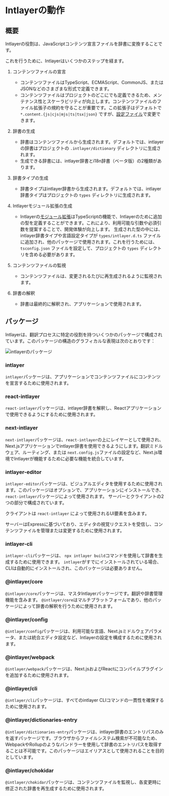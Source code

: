 # Intlayerの動作

## 概要

Intlayerの役割は、JavaScriptコンテンツ宣言ファイルを辞書に変換することです。

これを行うために、Intlayerはいくつかのステップを経ます。

1. コンテンツファイルの宣言

   - コンテンツファイルはTypeScript、ECMAScript、CommonJS、またはJSONなどのさまざまな形式で定義できます。
   - コンテンツファイルはプロジェクトのどこにでも定義できるため、メンテナンス性とスケーラビリティが向上します。コンテンツファイルのファイル拡張子の規約を守ることが重要です。この拡張子はデフォルトで `*.content.{js|cjs|mjs|ts|tsx|json}` ですが、[設定ファイル](https://github.com/aymericzip/intlayer/blob/main/docs/ja/configuration.md)で変更できます。

2. 辞書の生成

   - 辞書はコンテンツファイルから生成されます。デフォルトでは、intlayerの辞書はプロジェクトの `.intlayer/dictionary` ディレクトリに生成されます。
   - 生成できる辞書には、intlayer辞書とi18n辞書（ベータ版）の2種類があります。

3. 辞書タイプの生成

   - 辞書タイプはintlayer辞書から生成されます。デフォルトでは、intlayer辞書タイプはプロジェクトの `types` ディレクトリに生成されます。

4. Intlayerモジュール拡張の生成

   - Intlayerの[モジュール拡張](https://www.typescriptlang.org/docs/handbook/declaration-merging.html)はTypeScriptの機能で、Intlayerのために追加の型を定義することができます。これにより、利用可能な引数や必須引数を提案することで、開発体験が向上します。
     生成された型の中には、intlayer辞書タイプや言語設定タイプが `types/intlayer.d.ts` ファイルに追加され、他のパッケージで使用されます。これを行うためには、 `tsconfig.json` ファイルを設定して、プロジェクトの `types` ディレクトリを含める必要があります。

5. コンテンツファイルの監視

   - コンテンツファイルは、変更されるたびに再生成されるように監視されます。

6. 辞書の解釈
   - 辞書は最終的に解釈され、アプリケーションで使用されます。

## パッケージ

Intlayerは、翻訳プロセスに特定の役割を持ついくつかのパッケージで構成されています。このパッケージの構造のグラフィカルな表現は次のとおりです：

![intlayerのパッケージ](https://github.com/aymericzip/intlayer/blob/main/docs/assets/packages_dependency_graph.svg)

### intlayer

`intlayer`パッケージは、アプリケーションでコンテンツファイルにコンテンツを宣言するために使用されます。

### react-intlayer

`react-intlayer`パッケージは、intlayer辞書を解釈し、Reactアプリケーションで使用できるようにするために使用されます。

### next-intlayer

`next-intlayer`パッケージは、`react-intlayer`の上にレイヤーとして使用され、Next.jsアプリケーションでintlayer辞書を使用できるようにします。翻訳ミドルウェア、ルーティング、または `next.config.js`ファイルの設定など、Next.js環境でIntlayerが機能するために必要な機能を統合しています。

### intlayer-editor

`intlayer-editor`パッケージは、ビジュアルエディタを使用するために使用されます。このパッケージはオプションで、アプリケーションにインストールでき、`react-intlayer`パッケージによって使用されます。
サーバーとクライアントの2つの部分で構成されています。

クライアントは `react-intlayer` によって使用されるUI要素を含みます。

サーバーはExpressに基づいており、エディタの視覚リクエストを受信し、コンテンツファイルを管理または変更するために使用されます。

### intlayer-cli

`intlayer-cli`パッケージは、 `npx intlayer build`コマンドを使用して辞書を生成するために使用できます。 `intlayer`がすでにインストールされている場合、CLIは自動的にインストールされ、このパッケージは必要ありません。

### @intlayer/core

`@intlayer/core`パッケージは、マスタIntlayerパッケージです。翻訳や辞書管理機能を含みます。 `@intlayer/core`はマルチプラットフォームであり、他のパッケージによって辞書の解釈を行うために使用されます。

### @intlayer/config

`@intlayer/config`パッケージは、利用可能な言語、Next.jsミドルウェアパラメータ、または統合エディタ設定など、Intlayerの設定を構成するために使用されます。

### @intlayer/webpack

`@intlayer/webpack`パッケージは、Next.jsおよびReactにコンパイルプラグインを追加するために使用されます。

### @intlayer/cli

`@intlayer/cli`パッケージは、すべてのintlayer CLIコマンドの一貫性を確保するために使用されます。

### @intlayer/dictionaries-entry

`@intlayer/dictionaries-entry`パッケージは、intlayer辞書のエントリパスのみを返すパッケージです。ブラウザからファイルシステム検索が不可能なため、WebpackやRollupのようなバンドラーを使用して辞書のエントリパスを取得することは不可能です。このパッケージはエイリアスとして使用されることを目的としています。

### @intlayer/chokidar

`@intlayer/chokidar`パッケージは、コンテンツファイルを監視し、各変更時に修正された辞書を再生成するために使用されます。
